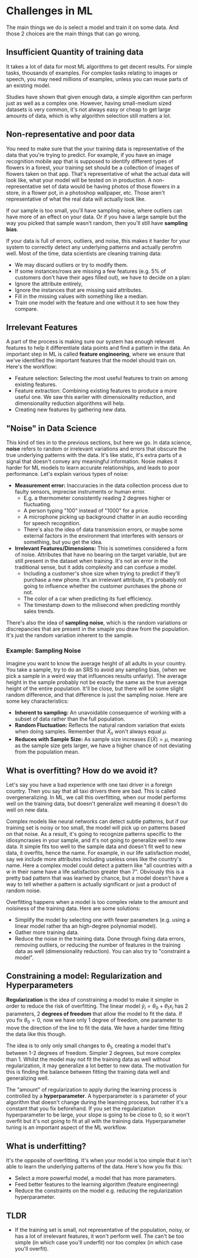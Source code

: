 # Challenges in ML

The main things we do is select a model and train it on some data. And those 2 choices are the main things that can go wrong.

## Insufficient Quantity of training data
It takes a lot of data for most ML algorithms to get decent results. For simple tasks, thousands of examples. For complex tasks relating to images or speech, you may need millions of examples, unless you can reuse parts of an existing model.

Studies have shown that given enough data, a simple algorithm can perform just as well as a complex one. However, having small-medium sized datasets is very common, it's not always easy or cheap to get large amounts of data, which is why algorithm selection still matters a lot.

## Non-representative and poor data
You need to make sure that the your training data is representative of the data that you're trying to predict. For example, if you have an image recognition mobile app that is supposed to identify different types of flowers in a forest, your training set should be a collection of images of flowers taken on that app. That's representative of what the actual data will look like, what your model will be tested on in production. A non-representative set of data would be having photos of those flowers in a store, in a flower pot, in a photoshop wallpaper, etc. Those aren't representative of what the real data will actually look like.

If our sample is too small, you'll have sampling noise, where outliers can have more of an effect on your data. Or if you have a large sample but the way you picked that sample wasn't random, then you'll still have **sampling bias**.

If your data is full of errors, outliers, and noise, this makes it harder for your system to correctly detect any underlying patterns and actually perofrm well. Most of the time, data scientists are cleaning training data:
- We may discard outliers or try to modify them.
- If some instances/rows are missing a few features (e.g. 5% of customers don't have their ages filled out), we have to decide on a plan:
- Ignore the attribute entirely, 
- Ignore the instances that are missing said attributes.
- Fill in the missing values with something like a median.
- Train one model with the feature and one without it to see how they compare.

## Irrelevant Features
A part of the process is making sure our system has enough relevant features to help it differentiate data points and find a pattern in the data. An important step in ML is called **feature engineering**, where we ensure that we've identified the important features that the model should train on. Here's the workflow:
- Feature selection: Selecting the most useful features to train on among existing features.
- Feature extraction: Combining existing features to produce a more useful one. We saw this earlier with dimensionality reduction, and dimensionality reduction algorithms will help.
- Creating new features by gathering new data.

## "Noise" in Data Science
This kind of ties in to the previous sections, but here we go. In data science, **noise** refers to random or irrelevant variations and errors that obscure the true underlying patterns with the data. It's like static, it's extra parts of a signal that doesn't convey any meaningful information. Nosie makes it harder for ML models to learn accurate relationships, and leads to poor performance. Let's explain various types of noise:
- **Measurement error:** Inaccuracies in the data collection process due to faulty sensors, imprecise instruments or human error.
  - E.g. a thermometer consistently reading 2 degrees higher or fluctuating.
  - A person typing "100" instead of "1000" for a price.
  - A microphone picking up background chatter in an audio recording for speech recognition.
  - There's also the idea of data transmission errors, or maybe some external factors in the environment that interferes with sensors or something, but you get the idea.
- **Irrelevant Features/Dimensions:** This is sometimes considered a form of noise. Attributes that have no bearing on the target variable, but are still present in the dataset when training. It's not an error in the traditional sense, but it adds complexity and can confuse a model. 
  - Including a customer's shoe size when trying to predict if they'll purchase a new phone. It's an irrelevant attribute, it's probably not going to influence whether the customer purchases the phone or not.
  - The color of a car when predicting its fuel efficiency.
  - The timestamp down to the milisecond when predicting monthly sales trends.

There's also the idea of **sampling noise**, which is the random variations or discrepancies that are present in the smaple you draw from the population. It's just the random variation inherent to the sample.

### Example: Sampling Noise
Imagine you want to know the average height of all adults in your country. You take a sample, try to do an SRS to avoid any sampling bias, (when we pick a sample in a weird way that influences results unfairly). The average height in the sample probably not be exactly the same as the true average height of the entire population. It'll be close, but there will be some slight random difference, and that difference is just the sampling noise. Here are some key characteristics:
- **Inherent to sampling:** An unavoidable consequence of working with a subset of data rather than the full population.
- **Random Fluctuation:** Reflects the natural random variation that exists when doing samples. Remember that $\bar{X}_{n}$ won't always equal $\mu$.
- **Reduces with Sample Size:** As sample size increases $E(\bar{X}) = \mu$, meaning as the sample size gets larger, we have a higher chance of not deviating from the population mean.

## What is overfitting? How do we avoid it?
Let's say you have a bad experience with one taxi driver in a foreign country. Then you say that all taxi drivers there are bad. This is called overgeneralizing. In ML, we call this overfitting, when our model performs well on the training data, but doesn't generalize well meaning it doesn't do well on new data.

Complex models like neural networks can detect subtle patterns, but if our training set is noisy or too small, the model will pick up on patterns based on that noise. As a result, it's going to recognize patterns specific to the idiosyncrasies in your sample, and it's not going to generalize well to new data. It simple fits too well to the sample data and doesn't fit well to new data, it overfits, hence the name. For example, in our life satisfaction model, say we include more attributes including useless ones like the country's name. Here a complex model could detect a pattern like "all countries with a w in their name have a life satisfaction greater than 7". Obviously this is a pretty bad pattern that was learned by chance, but a model doesn't have a way to tell whether a pattern is actually significant or just a product of random noise. 

Overfitting happens when a model is too complex relate to the amount and noisiness of the training data. Here are some solutions:
  - Simplify the model by selecting one with fewer parameters (e.g. using a linear model rather tha an high-degree polynomial model). 
  - Gather more training data.
  - Reduce the noise in the training data. Done through fixing data errors, removing outliers, or reducing the number of features in the training data as well (dimensionality reduction). You can also try to "constraint a model".

## Constraining a model: Regularization and Hyperparameters 

**Regularization** is the idea of constraining a model to make it simpler in order to reduce the risk of overfitting. The linear model $\hat{y}_{i} = \theta_{0} + \theta_{1}x_{i}$ has 2 parameters, 2 **degrees of freedom** that allow the model to fit the data. If you fix $\theta_{0} = 0$, now we have only 1 degree of freedom, one parameter to move the direction of the line to fit the data. We have a harder time fitting the data like this though.

The idea is to only only small changes to $\theta_{1}$, creating a model that's between 1-2 degrees of freedom. Simpler 2 degrees, but more complex than 1. Whilst the model may not fit the training data as well without regularization, it may generalize a lot better to new data. The motivation for this is finding the balance between fitting the training data well and generalizing well.

The "amount" of regularization to apply during the learning process is controlled by a **hyperparameter**. A hyperparameter is s parameter of your algorithm that doesn't change during the learning process, but rather it's a constant that you fix beforehand. If you set the regularization hyperparameter to be large, your slope is going to be close to 0, so it won't overfit but it's not going to fit at all with the training data. Hyperparameter tuning is an important aspect of the ML workflow.

## What is underfitting?
It's the opposite of overfitting. It's when your model is too simple that it isn't able to learn the underlying patterns of the data. Here's how you fix this:
- Select a more powerful model, a model that has more parameters.
- Feed better features to the learning algorithm (feature engineering)
- Reduce the constraints on the model e.g. reducing the regularization hyperparameter.

## TLDR
- If the training set is small, not representative of the population, noisy, or has a lot of irrelevant features, it won't perform well. The can't be too simple (in which case you'll underfit) nor too complex (in which case you'll overfit).
